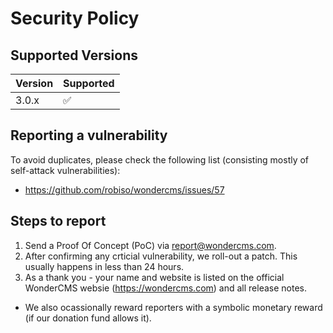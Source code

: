 # Security Policy

## Supported Versions

| Version | Supported          |
| ------- | ------------------ |
| 3.0.x   | :white_check_mark: |


## Reporting a vulnerability
To avoid duplicates, please check the following list (consisting mostly of self-attack vulnerabilities):
- https://github.com/robiso/wondercms/issues/57

## Steps to report
1. Send a Proof Of Concept (PoC) via report@wondercms.com.
2. After confirming any crticial vulnerability, we roll-out a patch. This usually happens in less than 24 hours.
3. As a thank you - your name and website is listed on the official WonderCMS websie (https://wondercms.com) and all release notes.
- We also ocassionally reward reporters with a symbolic monetary reward (if our donation fund allows it).
